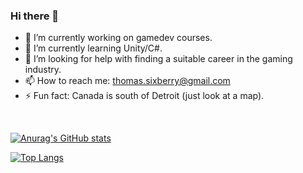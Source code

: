 ### Hi there 👋

- 🔭 I’m currently working on gamedev courses.
- 🌱 I’m currently learning Unity/C#.
- 🤔 I’m looking for help with finding a suitable career in the gaming industry.
- 📫 How to reach me: thomas.sixberry@gmail.com
- ⚡ Fun fact: Canada is south of Detroit (just look at a map).

<br>

[![Anurag's GitHub stats](https://github-readme-stats.vercel.app/api?username=thirtyThreeS&show_icons=true&theme=tokyonight)](https://github.com/anuraghazra/github-readme-stats)

[![Top Langs](https://github-readme-stats.vercel.app/api/top-langs/?username=thirtyThreeS&layout=compact&theme=tokyonight)](https://github.com/anuraghazra/github-readme-stats)
